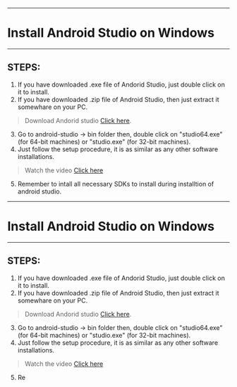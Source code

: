 ------------------------------------
# Install Android Studio on Windows
------------------------------------
## STEPS: 
   1. If you have downloaded .exe file of Andorid Studio, just double click on it to install.
   2. If you have downloaded .zip file of Android Studio, then just extract it somewhare on your PC.
   > Download Andorid studio [Click here](https://developer.android.com/studio/).
   3. Go to android-studio -> bin folder then, double click on "studio64.exe" (for 64-bit machines) or "studio.exe" (for 32-bit machines).
   4. Just follow the setup procedure, it is as similar as any other software installations.
   > Watch the video [Click here](https://developer.android.com/studio/videos/studio-install-windows.mp4)
   5. Remember to intall all necessary SDKs to install during installtion of android studio.

-------------------------------------------------------------------------------------------------------------------------------
# Install Android Studio on Windows
-------------------------------------------------------------------------------------------------------------------------------

## STEPS: 
   1. If you have downloaded .exe file of Andorid Studio, just double click on it to install.
   2. If you have downloaded .zip file of Android Studio, then just extract it somewhare on your PC.
   > Download Andorid studio [Click here](https://developer.android.com/studio/).
   3. Go to android-studio -> bin folder then, double click on "studio64.exe" (for 64-bit machines) or "studio.exe" (for 32-bit machines).
   4. Just follow the setup procedure, it is as similar as any other software installations.
   > Watch the video [Click here](https://developer.android.com/studio/videos/studio-install-windows.mp4)
   5. Re
